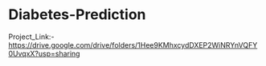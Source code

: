 # Diabetes-Prediction

Project_Link:- https://drive.google.com/drive/folders/1Hee9KMhxcydDXEP2WiNRYnVQFY0UvqxX?usp=sharing

